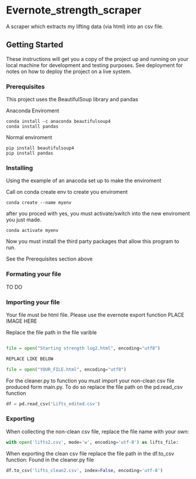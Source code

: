 # Evernote_strength_scraper
A scraper which extracts my lifting data (via html) into an csv file. 


## Getting Started

These instructions will get you a copy of the project up and running on your local machine for development and testing purposes. See deployment for notes on how to deploy the project on a live system.

### Prerequisites

This project uses the BeautifulSoup library and pandas


Anaconda Enviroment
```
conda install -c anaconda beautifulsoup4 
conda install pandas
```

Normal enviroment

```
pip install beautifulsoup4
pip install pandas
```



### Installing

Using the example of an anacoda set up to make the enviroment

Call on conda create env to create you enviroment

```
conda create --name myenv
```
after you proced with yes, you must activate/switch into the new enviroment you just made.

```
conda activate myenv
```

Now you must install the third party packages that allow this program to run.

See the Prerequisites section above  

### Formating your file
TO DO


### Importing your file
Your file must be html file. Please use the evernote export function
PLACE IMAGE HERE

Replace the file path in the file varible 

```python

file = open("Starting strength log2.html", encoding="utf8")

REPLACE LIKE BELOW

file = open("YOUR_FILE.html", encoding="utf8")

```

For the cleaner.py to function you must import your non-clean csv file produced form main.py.
To do so replace the file path on the pd.read_csv function

```python
df = pd.read_csv('Lifts_edited.csv')
```


### Exporting
When collecting the non-clean csv file, replace the file name with your own:

```python 
with open('lifts2.csv', mode='w', encoding='utf-8') as lifts_file:
```

When exporting the clean csv file replace the file path in the df.to_csv function:
Found in the cleaner.py file

```python
df.to_csv('lifts_clean2.csv', index=False, encoding='utf-8')
```
